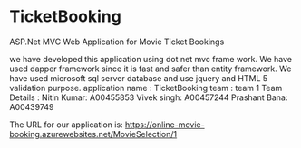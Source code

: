 # TicketBooking



ASP.Net MVC Web Application for Movie Ticket Bookings

we have developed this application using dot net mvc frame work. We have used dapper framework since it is fast and safer than entity framework.
We have used microsoft sql server database and use jquery and HTML 5 validation purpose.
application name  : TicketBooking
team : team 1
Team Details : 
Nitin Kumar:  A00455853
Vivek singh: A00457244
Prashant Bana: A00439749

The URL for our application is: https://online-movie-booking.azurewebsites.net/MovieSelection/1
